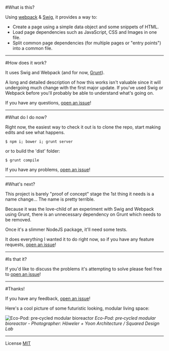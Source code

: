 #What is this?

Using [webpack](https://webpack.github.io/) & [Swig](https://paularmstrong.github.io/swig/), it provides a way to:

- Create a page using a simple data object and some snippets of HTML.
- Load page dependencies such as JavaScript, CSS and Images in one file.
- Split common page dependencies (for multiple pages or "entry points") into a common file.

---

#How does it work?

It uses Swig and Webpack (and for now, [Grunt](http://gruntjs.com/)).

A long and detailed description of how this works isn't valuable since it will undergoing much change with the first major update. If you've used Swig or Webpack before you'll probably be able to understand what's going on. 

If you have any questions, [open an issue](https://github.com/RayPatterson/modulux/issues)!

---

#What do I do now?

Right now, the easiest way to check it out is to clone the repo, start making edits and see what happens.

`$ npm i; bower i; grunt server`

or to build the 'dist' folder:

`$ grunt compile`

If you have any problems, [open an issue](https://github.com/RayPatterson/modulux/issues)!

---

#What's next?

This project is barely "proof of concept" stage the 1st thing it needs is a name change... The name is pretty terrible.

Because it was the love-child of an experiment with Swig and Webpack using Grunt, there is an unnecessary dependency on Grunt which needs to be removed.

Once it's a slimmer NodeJS package, it'll need some tests.

It does everything I wanted it to do right now, so if you have any feature requests, [open an issue](https://github.com/RayPatterson/modulux/issues)!

---

#Is that it?

If you'd like to discuss the problems it's attempting to solve please feel free to [open an issue](https://github.com/RayPatterson/modulux/issues)!

---

#Thanks!

If you have any feedback, [open an issue](https://github.com/RayPatterson/modulux/issues)!

Here's a cool picture of some futuristic looking, modular living space:

![Eco-Pod: pre‐cycled modular bioreactor](http://www.archello.com/sites/default/files/imagecache/media_image/story/media/eco_pods_sky.jpg)
_Eco-Pod: pre‐cycled modular bioreactor - Photographer: Höweler + Yoon Architecture / Squared Design Lab_

---
License [MIT](https://raw.github.com/RayPatterson/breakpoint-bridge/master/LICENSE)
